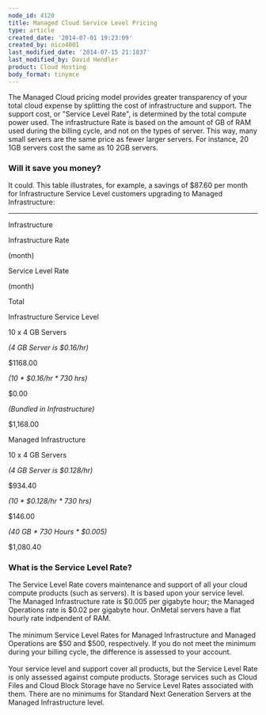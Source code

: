 ```yaml
---
node_id: 4120
title: Managed Cloud Service Level Pricing
type: article
created_date: '2014-07-01 19:23:09'
created_by: nico4001
last_modified_date: '2014-07-15 21:1837'
last_modified_by: David Hendler
product: Cloud Hosting
body_format: tinymce
---
```


The Managed Cloud pricing model provides greater transparency of your
total cloud expense by splitting the cost of infrastructure and support.
The support cost, or "Service Level Rate", is determined by the total
compute power used. The infrastructure Rate is based on the amount of GB
of RAM used during the billing cycle, and not on the types of server.
This way, many small servers are the same price as fewer larger servers.
For instance, 20 1GB servers cost the same as 10 2GB servers.

 

### Will it save you money?

It could. This table illustrates, for example, a savings of \$87.60 per
month for Infrastructure Service Level customers upgrading to Managed
Infrastructure:

** **

Infrastructure

Infrastructure Rate

(month)

Service Level Rate

(month)

Total

Infrastructure Service Level

10 x 4 GB Servers

*(4 GB Server is \$0.16/hr)*

\$1168.00

*(10 \* \$0.16/hr \* 730 hrs)*

 

 \$0.00

*(Bundled in Infrastructure)*

 \$1,168.00

Managed Infrastructure

 

10 x 4 GB Servers

*(4 GB Server is \$0.128/hr)*

\$934.40

*(10 \* \$0.128/hr \* 730 hrs)*

 

\$146.00

*(40 GB \* 730 Hours \* \$0.005)*

 

 \$1,080.40

 

### **What is the Service Level Rate?**

The Service Level Rate covers maintenance and support of all your cloud
compute products (such as servers). It is based upon your service level.
The Managed Infrastructure rate is \$0.005 per gigabyte hour; the
Managed Operations rate is \$0.02 per gigabyte hour. OnMetal servers
have a flat hourly rate indpendent of RAM.\
 \
The minimum Service Level Rates for Managed Infrastructure and Managed
Operations are \$50 and \$500, respectively. If you do not meet the
minimum during your billing cycle, the difference is assessed to your
account. \
 \
Your service level and support cover all products, but the Service Level
Rate is only assessed against compute products. Storage services such as
Cloud Files and Cloud Block Storage have no Service Level Rates
associated with them. There are no minimums for Standard Next Generation
Servers at the Managed Infrastructure level. 

 

